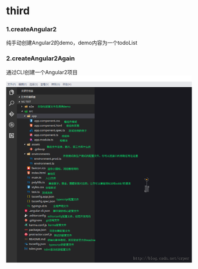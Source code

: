 # third 
### 1.createAngular2<br>
纯手动创建Angular2的demo，demo内容为一个todoList
### 2.createAngular2Again<br>
通过CLI创建一个Angular2项目<br>
![CLI创建的配置文件解释](https://github.com/keigoil/third/blob/master/learnConfigFile.png)
